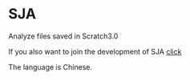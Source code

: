 # SJA
Analyze files saved in Scratch3.0

If you also want to join the development of SJA [click](https://www.wenjuan.design/s/UZBZJv1mI3/)

The language is Chinese.
